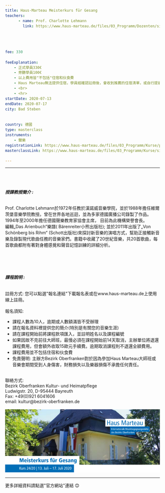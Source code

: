 ```yaml
---
title: Haus-Marteau Meisterkurs für Gesang 
teachers:
      - name: Prof. Charlotte Lehmann
        link: https://www.haus-marteau.de/files/03_Programm/Dozenten/singleview_dozenten.php?id=4




fee: 330

feeExplanation: 
    - 正式學員330€
    - 旁聽學員100€
    - 以上費用皆"不包括"住宿和伙食費
    - Haus Marteau無法提供住宿，學員經確認註冊後，會收到推薦的住宿清單，或自行提前上網訂房。   
    - <br>
    - <hr>
startDate: 2020-07-13
endDate: 2020-07-17
city: Bad Steben
      

country: 德國
type: masterclass
instruments:
    - 聲樂
registrationLink: https://www.haus-marteau.de/files/03_Programm/Kurse/pdf/14-HM-Kurs-Download-A4-24-20.pdf
masterclassLink: https://www.haus-marteau.de/files/03_Programm/Kurse/singleview_kurse.php?id=898&nav=9&subnav=58
    
---
```

<hr>
<br>
<br>

###### __授課教授簡介 :__<br> 
Prof. Charlotte Lehmann於1972年任教於漢諾威音樂學院，並於1988年擔任維爾茨堡音樂學院教授。曾在世界各地巡迴，並為多家德國廣播公司錄製了作品。1994年至2000年擔任德國聲樂教育家協會主席，
目前為此機構榮譽會長。<br>
編輯„Das Arienbuch“樂譜( Bärenreiter小熊出版社); 並於2011年出版了„Von Schönberg bis Rihm“ (Schott出版社)來探討新音樂的演唱方式，幫助正接觸新音樂及錄製現代歌曲任務的音樂家們。書籍中收藏了20世紀音樂，共20首歌曲，每首歌曲都附有著對身體感覺和聲音記憶訓練的詳細分析。


<br>
<br>
<br>

###### __課程說明 :__<br>  
註冊方式: 您可以點選"報名連結"下載報名表或在www.haus-marteau.de上使用線上註冊。<br>
<br>
報名須知:
- 課程人數為10人，逾期或人數額滿皆不受辦理
- 請在報名資料裡提供您的簡介(特別是有關您的音樂生涯)<br>
- 請在課程開始前將課程款項匯入，並註明姓名以及課程編號<br>
- 如果因故不克前往大師班，最慢必須在課程開始前14天取消，主辦單位將退還課程費用，但會額外收取15歐元手續費。逾期取消課程則不退還全額費用。<br>
- 課程費用並不包括住宿和伙食費<br>
- 免責聲明: 主辦方Bezirk Oberfranken對於因為參加Haus Marteau大師班或音樂會期間受到人身傷害，財務損失以及樂器損傷不承擔任何責任。

<br>
聯絡方式: <br>
Bezirk Oberfranken Kultur- und Heimatpflege <br>
Ludwigstr. 20, D-95444 Bayreuth<br>
Fax: +49(0)921 6041606<br>
email: kultur@bezirk-oberfranken.de
<br>
<br>
<img src="/assets/img/Haus-Marteau/Haus-Marteau%20Gesang.png" class="img-fluid" alt="...">

<br>
<hr>
更多詳細資料請點選"官方網站"連結 😊
